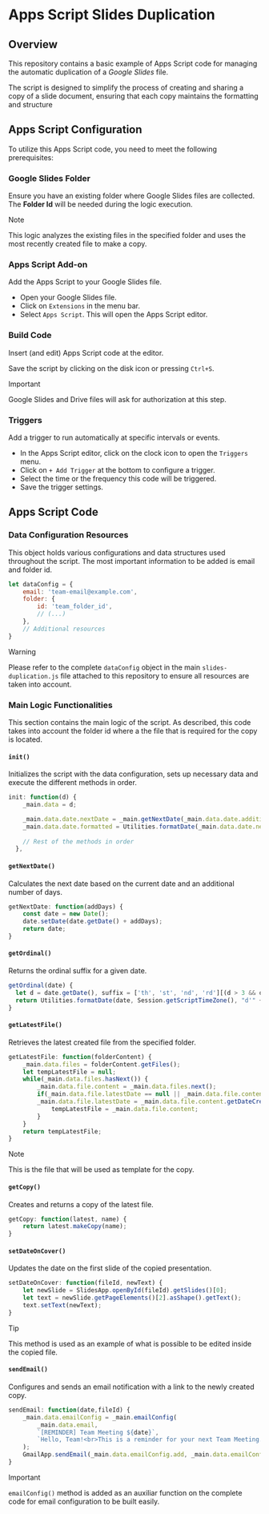 # Apps Script Slides Duplication

## Overview

This repository contains a basic example of Apps Script code for managing the automatic duplication of a _Google Slides_ file.

The script is designed to simplify the process of creating and sharing a copy of a slide document, ensuring that each copy maintains the formatting and structure

## Apps Script Configuration

To utilize this Apps Script code, you need to meet the following prerequisites:

### Google Slides Folder

Ensure you have an existing folder where Google Slides files are collected. The **Folder Id** will be needed during the logic execution.

> [!NOTE]
> This logic analyzes the existing files in the specified folder and uses the most recently created file to make a copy.

### Apps Script Add-on

Add the Apps Script to your Google Slides file.
   - Open your Google Slides file.
   - Click on `Extensions` in the menu bar.
   - Select `Apps Script`. This will open the Apps Script editor.
### Build Code

Insert (and edit) Apps Script code at the editor.

Save the script by clicking on the disk icon or pressing `Ctrl+S`.

> [!IMPORTANT]
> Google Slides and Drive files will ask for authorization at this step.

### Triggers

Add a trigger to run automatically at specific intervals or events.
   - In the Apps Script editor, click on the clock icon to open the `Triggers` menu.
   - Click on `+ Add Trigger` at the bottom to configure a trigger.
   - Select the time or the frequency this code will be triggered.
   - Save the trigger settings.

## Apps Script Code

### Data Configuration Resources

This object holds various configurations and data structures used throughout the script. The most important information to be added is email and folder id.

```javascript
let dataConfig = {
    email: 'team-email@example.com',
    folder: {
        id: 'team_folder_id',
        // (...)
    },
    // Additional resources
}
```

> [!WARNING]
> Please refer to the complete `dataConfig` object in the main `slides-duplication.js` file attached to this repository to ensure all resources are taken into account.

### Main Logic Functionalities

This section contains the main logic of the script. As described, this code takes into account the folder id where a the file that is required for the copy is located.

#### `init()`
Initializes the script with the data configuration, sets up necessary data and execute the different methods in order.
```javascript
init: function(d) {
    _main.data = d;

    _main.data.date.nextDate = _main.getNextDate(_main.data.date.additional);
    _main.data.date.formatted = Utilities.formatDate(_main.data.date.nextDate, 'ETC/GMT', 'yyyy-MM-dd');
    
    // Rest of the methods in order
  },
```
#### `getNextDate()`
Calculates the next date based on the current date and an additional number of days.
```javascript
getNextDate: function(addDays) {
    const date = new Date();
    date.setDate(date.getDate() + addDays);
    return date;
}
```
#### `getOrdinal()`
Returns the ordinal suffix for a given date.
```javascript
getOrdinal(date) {
  let d = date.getDate(), suffix = ['th', 'st', 'nd', 'rd'][(d > 3 && d < 21) || d % 10 > 3 ? 0 : d % 10];
  return Utilities.formatDate(date, Session.getScriptTimeZone(), "d'" + suffix + "'");
}
```
#### `getLatestFile()`
Retrieves the latest created file from the specified folder.
```javascript
getLatestFile: function(folderContent) {
    _main.data.files = folderContent.getFiles();
    let tempLatestFile = null;
    while(_main.data.files.hasNext()) {
        _main.data.file.content = _main.data.files.next();
        if(_main.data.file.latestDate == null || _main.data.file.content.getDateCreated() > _main.data.file.latestDate) {
        _main.data.file.latestDate = _main.data.file.content.getDateCreated();
            tempLatestFile = _main.data.file.content;
        }
    }
    return tempLatestFile;
}
```
> [!NOTE]
> This is the file that will be used as template for the copy.

#### `getCopy()`
Creates and returns a copy of the latest file.
```javascript
getCopy: function(latest, name) {
    return latest.makeCopy(name);
}

```
#### `setDateOnCover()`
Updates the date on the first slide of the copied presentation.

```javascript
setDateOnCover: function(fileId, newText) {
    let newSlide = SlidesApp.openById(fileId).getSlides()[0];
    let text = newSlide.getPageElements()[2].asShape().getText();
    text.setText(newText);
}
```
> [!TIP]
> This method is used as an example of what is possible to be edited inside the copied file.
#### `sendEmail()`
Configures and sends an email notification with a link to the newly created copy.
```javascript
sendEmail: function(date,fileId) {
    _main.data.emailConfig = _main.emailConfig(
        _main.data.email,
        `[REMINDER] Team Meeting ${date}`,
        `Hello, Team!<br>This is a reminder for your next Team Meeting.<br><br>Please fill in your notes and update your slide in the document:<br>https://docs.google.com/presentation/d/${fileId}/ <br><br>Previous files are available here:<br>https://drive.google.com/drive/folders/${getFolderConfig()}<br><br>Enjoy your day &#x1F9E1;!<br><span style="font-weight: 500;font-size: 11px;">This is an automatic message &#x1F916;.</span>`
    );
    GmailApp.sendEmail(_main.data.emailConfig.add, _main.data.emailConfig.sub, "", { htmlBody: _main.data.emailConfig.body });
}
```

>[!IMPORTANT]
> `emailConfig()` method is added as an auxiliar function on the complete code for email configuration to be built easily.

